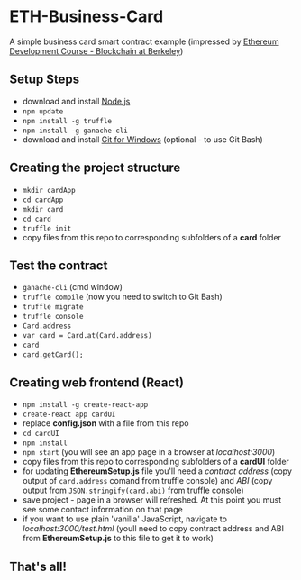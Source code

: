 # ETH-Business-Card
A simple business card smart contract example (impressed by [Ethereum Development Course - Blockchain at Berkeley](https://www.udemy.com/ethereum-development-course-blockchain-at-berkeley/))

## Setup Steps
* download and install [Node.js](https://nodejs.org/en/)
* `npm update`
* `npm install -g truffle`
* `npm install -g ganache-cli`
* download and install [Git for Windows](https://git-for-windows.github.io/) (optional - to use Git Bash)

## Creating the project structure
* `mkdir cardApp`
* `cd cardApp`
* `mkdir card`
* `cd card`
* `truffle init`
* copy files from this repo to corresponding subfolders of a **card** folder

## Test the contract
* `ganache-cli` (cmd window)
* `truffle compile` (now you need to switch to Git Bash)
* `truffle migrate` 
* `truffle console`
* `Card.address`
* `var card = Card.at(Card.address)`
* `card`
* `card.getCard();`

## Creating web frontend (React)
* `npm install -g create-react-app`
* `create-react app cardUI`
* replace **config.json** with a file from this repo
* `cd cardUI`
* `npm install`
* `npm start` (you will see an app page in a browser at *localhost:3000*)
* copy files from this repo to corresponding subfolders of a **cardUI** folder
* for updating **EthereumSetup.js** file you'll need a *contract address* (copy output of `card.address` comand from truffle console) and *ABI* (copy output from `JSON.stringify(card.abi)` from truffle console)
* save project - page in a browser will refreshed. At this point you must see some contact information on that page
* if you want to use plain 'vanilla' JavaScript, navigate to *localhost:3000/test.html* (youll need to copy contract address and ABI from **EthereumSetup.js** to this file to get it to work)

## That's all!

